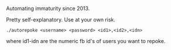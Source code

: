 Automating immaturity since 2013.

Pretty self-explanatory. Use at your own risk.

```
./autorepoke <username> <password> <id1>,<id2>,<idn>
```

where id1-idn are the numeric fb id's of users you want to repoke.
